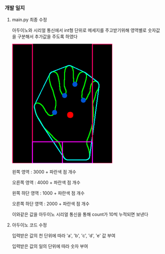 ### 개발 일지

1. main.py 최종 수정

   아두이노와 시리얼 통신에서 int형 단위로 메세지를 주고받기위해 영역별로 숫자값을 구분해서 추가값을 주도록 하였다

   ![201909204](../img/201909204.png)

   왼쪽 영역 : 3000 + 파란색 점 개수

   오른쪽 영역 : 4000 + 파란색 점 개수

   왼쪽 하단 영역 : 1000 + 파란색 점 개수

   오른쪽 하단 영역 : 2000 + 파란색 점 개수
   
   
   
   이와같은 값을 아두이노 시리얼 통신을 통해 count가 10씩 누적되면 보낸다

2. 아두이노 코드 수정

   입력받은 값의 천 단위에 따라 'a', 'b', 'c', 'd', 'e' 값 부여

   입력받은 값의 일의 단위에 따라 숫자 부여